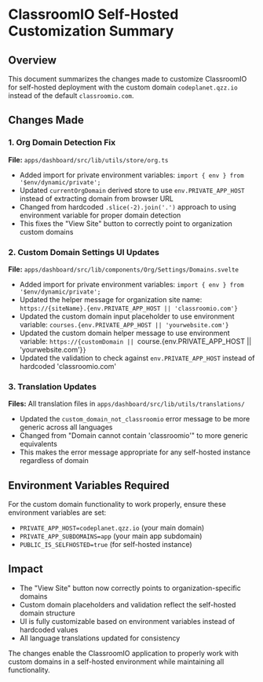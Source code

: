 # ClassroomIO Self-Hosted Customization Summary

## Overview
This document summarizes the changes made to customize ClassroomIO for self-hosted deployment with the custom domain `codeplanet.qzz.io` instead of the default `classroomio.com`.

## Changes Made

### 1. Org Domain Detection Fix
**File:** `apps/dashboard/src/lib/utils/store/org.ts`
- Added import for private environment variables: `import { env } from '$env/dynamic/private';`
- Updated `currentOrgDomain` derived store to use `env.PRIVATE_APP_HOST` instead of extracting domain from browser URL
- Changed from hardcoded `.slice(-2).join('.')` approach to using environment variable for proper domain detection
- This fixes the "View Site" button to correctly point to organization custom domains

### 2. Custom Domain Settings UI Updates
**File:** `apps/dashboard/src/lib/components/Org/Settings/Domains.svelte`
- Added import for private environment variables: `import { env } from '$env/dynamic/private';`
- Updated the helper message for organization site name: `https://{siteName}.{env.PRIVATE_APP_HOST || 'classroomio.com'}`
- Updated the custom domain input placeholder to use environment variable: `courses.{env.PRIVATE_APP_HOST || 'yourwebsite.com'}`
- Updated the custom domain helper message to use environment variable: `https://{customDomain || `course.{env.PRIVATE_APP_HOST || 'yourwebsite.com'}`}`
- Updated the validation to check against `env.PRIVATE_APP_HOST` instead of hardcoded 'classroomio.com'

### 3. Translation Updates
**Files:** All translation files in `apps/dashboard/src/lib/utils/translations/`
- Updated the `custom_domain_not_classroomio` error message to be more generic across all languages
- Changed from "Domain cannot contain 'classroomio'" to more generic equivalents
- This makes the error message appropriate for any self-hosted instance regardless of domain

## Environment Variables Required
For the custom domain functionality to work properly, ensure these environment variables are set:
- `PRIVATE_APP_HOST=codeplanet.qzz.io` (your main domain)
- `PRIVATE_APP_SUBDOMAINS=app` (your main app subdomain)
- `PUBLIC_IS_SELFHOSTED=true` (for self-hosted instance)

## Impact
- The "View Site" button now correctly points to organization-specific domains
- Custom domain placeholders and validation reflect the self-hosted domain structure
- UI is fully customizable based on environment variables instead of hardcoded values
- All language translations updated for consistency

The changes enable the ClassroomIO application to properly work with custom domains in a self-hosted environment while maintaining all functionality.